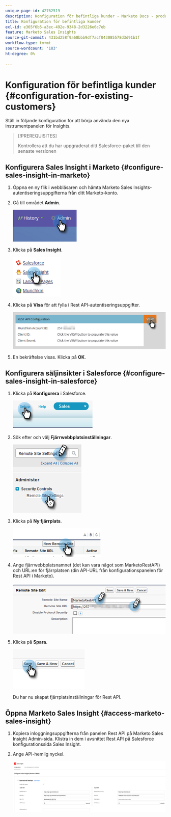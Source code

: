 ```yaml
---
unique-page-id: 42762519
description: Konfiguration för befintliga kunder - Marketo Docs - produktdokumentation
title: Konfiguration för befintliga kunder
exl-id: e365f6b5-a3ec-492e-9348-2d3226e6c7eb
feature: Marketo Sales Insights
source-git-commit: 431bd258f9a68bbb9df7acf043085578d3d91b1f
workflow-type: tm+mt
source-wordcount: '183'
ht-degree: 0%

---
```


# Konfiguration för befintliga kunder {#configuration-for-existing-customers}

Ställ in följande konfiguration för att börja använda den nya instrumentpanelen för Insights.

>[!PREREQUISITES]
>
>Kontrollera att du har uppgraderat ditt Salesforce-paket till den senaste versionen

## Konfigurera Sales Insight i Marketo {#configure-sales-insight-in-marketo}

1. Öppna en ny flik i webbläsaren och hämta Marketo Sales Insights-autentiseringsuppgifterna från ditt Marketo-konto.

1. Gå till området **Admin**.

   ![](assets/configuration-for-existing-customers-1.png)

1. Klicka på **Sales Insight**.

   ![](assets/configuration-for-existing-customers-2.png)

1. Klicka på **Visa** för att fylla i Rest API-autentiseringsuppgifter.

   ![](assets/configuration-for-existing-customers-3.png)

1. En bekräftelse visas. Klicka på **OK**.

## Konfigurera säljinsikter i Salesforce {#configure-sales-insight-in-salesforce}

1. Klicka på **Konfigurera** i Salesforce.

   ![](assets/configuration-for-existing-customers-4.png)

1. Sök efter och välj **Fjärrwebbplatsinställningar**.

   ![](assets/configuration-for-existing-customers-5.png)

1. Klicka på **Ny fjärrplats**.

   ![](assets/configuration-for-existing-customers-6.png)

1. Ange fjärrwebbplatsnamnet (det kan vara något som MarketoRestAPI) och URL:en för fjärrplatsen (din API-URL från konfigurationspanelen för Rest API i Marketo).

   ![](assets/configuration-for-existing-customers-7.png)

1. Klicka på **Spara**.

   ![](assets/configuration-for-existing-customers-8.png)

   Du har nu skapat fjärrplatsinställningar för Rest API.

## Öppna Marketo Sales Insight {#access-marketo-sales-insight}

1. Kopiera inloggningsuppgifterna från panelen Rest API på Marketo Sales Insight Admin-sida. Klistra in dem i avsnittet Rest API på Salesforce konfigurationssida Sales Insight.

1. Ange API-hemlig nyckel.

   ![](assets/configuration-for-existing-customers-9.png)
